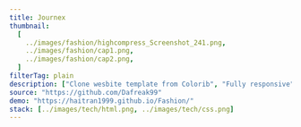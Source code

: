 ```yaml
---
title: Journex
thumbnail:
  [
    ../images/fashion/highcompress_Screenshot_241.png,
    ../images/fashion/cap1.png,
    ../images/fashion/cap2.png,
  ]
filterTag: plain
description: ["Clone wesbite template from Colorib", "Fully responsive"]
source: "https://github.com/Dafreak99"
demo: "https://haitran1999.github.io/Fashion/"
stack: [../images/tech/html.png, ../images/tech/css.png]
---
```

